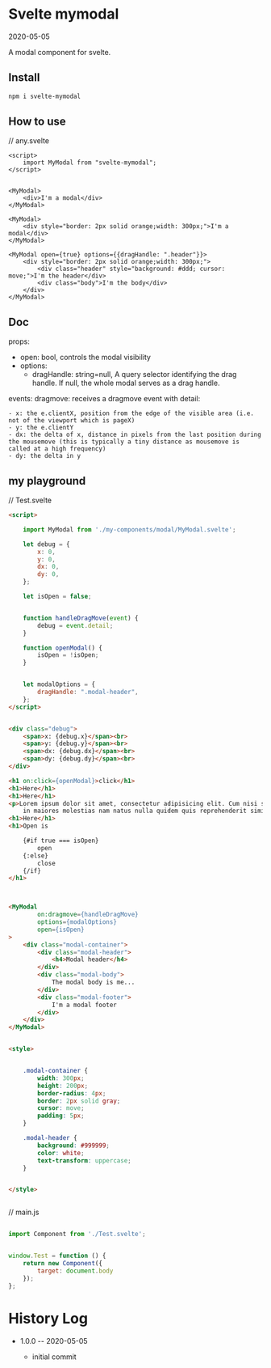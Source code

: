 Svelte mymodal
==========
2020-05-05


A modal component for svelte.



Install
------
```bash
npm i svelte-mymodal
```




How to use
-------

// any.svelte

```svelte
<script>
	import MyModal from "svelte-mymodal";
</script>


<MyModal> 
	<div>I'm a modal</div>
</MyModal>

<MyModal> 
	<div style="border: 2px solid orange;width: 300px;">I'm a modal</div>
</MyModal>

<MyModal open={true} options={{dragHandle: ".header"}}> 
	<div style="border: 2px solid orange;width: 300px;">
		<div class="header" style="background: #ddd; cursor: move;">I'm the header</div>
		<div class="body">I'm the body</div>
	</div>
</MyModal>
```




Doc
----------



props:

- open: bool, controls the modal visibility
- options: 
	- dragHandle: string=null,
         A query selector identifying the drag handle.
         If null, the whole modal serves as a drag handle.
         
events:
	dragmove: receives a dragmove event with detail:
	
	- x: the e.clientX, position from the edge of the visible area (i.e. not of the viewport which is pageX)
	- y: the e.clientY
	- dx: the delta of x, distance in pixels from the last position during the mousemove (this is typically a tiny distance as mousemove is called at a high frequency)
	- dy: the delta in y






my playground
-------

// Test.svelte

```html
<script>

    import MyModal from './my-components/modal/MyModal.svelte';

    let debug = {
        x: 0,
        y: 0,
        dx: 0,
        dy: 0,
    };

    let isOpen = false;


    function handleDragMove(event) {
        debug = event.detail;
    }

    function openModal() {
        isOpen = !isOpen;
    }


    let modalOptions = {
        dragHandle: ".modal-header",
    };
</script>


<div class="debug">
    <span>x: {debug.x}</span><br>
    <span>y: {debug.y}</span><br>
    <span>dx: {debug.dx}</span><br>
    <span>dy: {debug.dy}</span><br>
</div>

<h1 on:click={openModal}>click</h1>
<h1>Here</h1>
<h1>Here</h1>
<p>Lorem ipsum dolor sit amet, consectetur adipisicing elit. Cum nisi soluta tempore. Aliquid cum, cupiditate eius enim
    in maiores molestias nam natus nulla quidem quis reprehenderit similique ut, veritatis voluptates!</p>
<h1>Here</h1>
<h1>Open is

    {#if true === isOpen}
        open
    {:else}
        close
    {/if}
</h1>



<MyModal
        on:dragmove={handleDragMove}
        options={modalOptions}
        open={isOpen}
>
    <div class="modal-container">
        <div class="modal-header">
            <h4>Modal header</h4>
        </div>
        <div class="modal-body">
            The modal body is me...
        </div>
        <div class="modal-footer">
            I'm a modal footer
        </div>
    </div>
</MyModal>


<style>


    .modal-container {
        width: 300px;
        height: 200px;
        border-radius: 4px;
        border: 2px solid gray;
        cursor: move;
        padding: 5px;
    }

    .modal-header {
        background: #999999;
        color: white;
        text-transform: uppercase;
    }


</style>



```



// main.js

```js

import Component from './Test.svelte';


window.Test = function () {
    return new Component({
        target: document.body
    });
};

```


History Log
===============

- 1.0.0 -- 2020-05-05

    - initial commit
    




